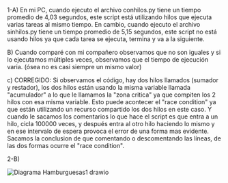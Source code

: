 1-A) En mi PC, cuando ejecuto el archivo conhilos.py tiene un tiempo promedio de 4,03 segundos, este script está utilizando hilos que ejecuta varias tareas al mismo tiempo. En cambio, cuando ejecuto el archivo sinhilos.py tiene un tiempo promedio de 5,15 segundos, este script no está usando hilos ya que cada tarea se ejecuta, termina y va a la siguiente.

B) Cuando comparé con mi compañero observamos que no son iguales y si lo ejecutamos múltiples veces, observamos que el tiempo de ejecución varia. (ósea no es casi siempre un mismo valor)

c) CORREGIDO: Si observamos el código, hay dos hilos llamados (sumador y restador), los dos hilos están usando la misma variable llamada "acumulador" a lo que le llamamos la "zona critica" ya que compiten los 2 hilos con esa misma variable. Esto puede acontecer el "race condition" ya que están utilizando un recurso compartido los dos hilos en este caso. Y cuando le sacamos los comentarios lo que hace el script es que entra a un hilo, cicla 100000 veces, y después entra al otro hilo haciendo lo mismo y en ese intervalo de espera provoca el error de una forma mas evidente.
Sacamos la conclusion de que comentando o descomentando las líneas, de las dos formas ocurre el "race condition".

2-B) 

![Diagrama Hamburguesas1 drawio](https://github.com/FrancoDevaux/ASO2024TPs/assets/166407581/e8d55833-1433-45d5-a296-eceb821abebe)
